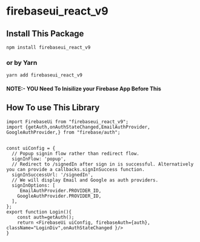 # firebaseui_react_v9
## Install This Package
```
npm install firebaseui_react_v9
```
### or by Yarn
```
yarn add firebaseui_react_v9
```
#### NOTE:- YOU Need To Inisilize your Firebase App Before This 
## How To use This Library 
```
import FirebaseUi from "firebaseui_react_v9";
import {getAuth,onAuthStateChanged,EmailAuthProvider, GoogleAuthProvider,} from "firebase/auth";


const uiConfig = {
  // Popup signin flow rather than redirect flow.
  signInFlow: 'popup',
  // Redirect to /signedIn after sign in is successful. Alternatively you can provide a callbacks.signInSuccess function.
  signInSuccessUrl: '/signedIn',
  // We will display Email and Google as auth providers.
  signInOptions: [
     EmailAuthProvider.PROVIDER_ID,
    GoogleAuthProvider.PROVIDER_ID,
  ],
};
export function Login(){
    const auth=getAuth();
    return <FirebaseUi uiConfig, firebaseAuth={auth}, className="LoginDiv",onAuthStateChanged }/>
}
```